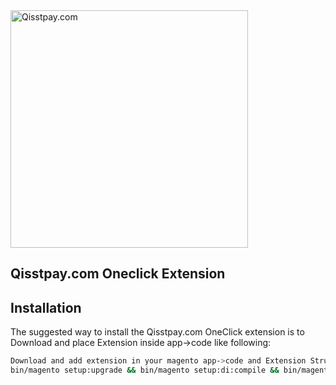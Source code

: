 <img src="https://qisstpay.com/images/qisstpayLogoHd.png?2c17eccafe68477653388f509c7037bf" alt="Qisstpay.com" width="380"/>

## Qisstpay.com Oneclick Extension

## Installation
The suggested way to install the Qisstpay.com OneClick extension is to Download and place Extension inside app->code like following:

```bash
Download and add extension in your magento app->code and Extension Structure is Qisst->Oneclick directory
bin/magento setup:upgrade && bin/magento setup:di:compile && bin/magento cache:clean
